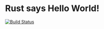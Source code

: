 # Rust says Hello World!

[![Build Status](https://travis-ci.org/amitdash291/rust_hello_world.svg?branch=master)](https://travis-ci.org/amitdash291/rust_hello_world)
